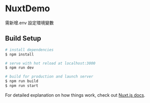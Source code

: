 # NuxtDemo

需新增.env 設定環境變數

## Build Setup

```bash
# install dependencies
$ npm install

# serve with hot reload at localhost:3000
$ npm run dev

# build for production and launch server
$ npm run build
$ npm run start

```

For detailed explanation on how things work, check out [Nuxt.js docs](https://nuxtjs.org).

